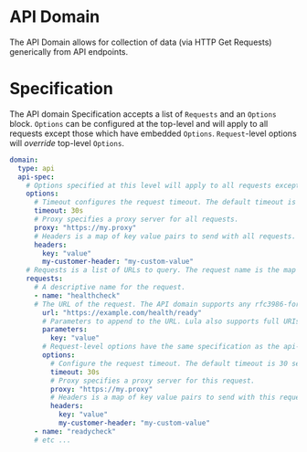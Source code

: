 # API Domain

The API Domain allows for collection of data (via HTTP Get Requests) generically from API endpoints. 

# Specification
The API domain Specification accepts a list of `Requests` and an `Options` block. `Options` can be configured at the top-level and will apply to all requests except those which have embedded `Options`. `Request`-level options will *override* top-level `Options`.


```yaml
domain: 
  type: api
  api-spec:
    # Options specified at this level will apply to all requests except those with an embedded options block.
    options:
      # Timeout configures the request timeout. The default timeout is 30 seconds (30s). The timeout string is a number followed by a unit suffix (ms, s, m, h, d), such as 30s or 1m.
      timeout: 30s
      # Proxy specifies a proxy server for all requests.
      proxy: "https://my.proxy"
      # Headers is a map of key value pairs to send with all requests.
      headers: 
        key: "value"
        my-customer-header: "my-custom-value"
    # Requests is a list of URLs to query. The request name is the map key used when referencing the resources returned by the API.
    requests:
      # A descriptive name for the request.
      - name: "healthcheck" 
      # The URL of the request. The API domain supports any rfc3986-formatted URI. Lula also supports URL parameters as a separate argument. 
        url: "https://example.com/health/ready"
        # Parameters to append to the URL. Lula also supports full URIs in the URL.
        parameters: 
          key: "value"
        # Request-level options have the same specification as the api-spec-level options. These options apply only to this request.
        options:
          # Configure the request timeout. The default timeout is 30 seconds (30s). The timeout string is a number followed by a unit suffix (ms, s, m, h, d), such as 30s or 1m.
          timeout: 30s
          # Proxy specifies a proxy server for this request.
          proxy: "https://my.proxy"
          # Headers is a map of key value pairs to send with this request.
          headers: 
            key: "value"
            my-customer-header: "my-custom-value"
      - name: "readycheck"
      # etc ...
```

